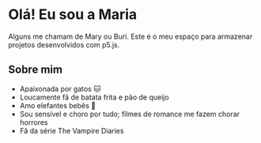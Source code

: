 # Olá! Eu sou a Maria

Alguns me chamam de Mary ou Buri. Este é o meu espaço para armazenar projetos desenvolvidos com p5.js.

## Sobre mim
- Apaixonada por gatos 🐱
- Loucamente fã de batata frita e pão de queijo
- Amo elefantes bebês 🐘
- Sou sensível e choro por tudo; filmes de romance me fazem chorar horrores
- Fã da série The Vampire Diaries
  
